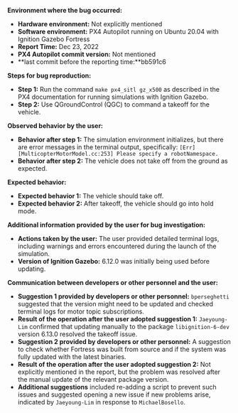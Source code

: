 **Environment where the bug occurred:**

- **Hardware environment:** Not explicitly mentioned
- **Software environment:** PX4 Autopilot running on Ubuntu 20.04 with Ignition Gazebo Fortress
- **Report Time:** Dec 23, 2022
- **PX4 Autopilot commit version:** Not mentioned
- **last commit before the reporting time:**bb591c6

**Steps for bug reproduction:**

- **Step 1:** Run the command `make px4_sitl gz_x500` as described in the PX4 documentation for running simulations with Ignition Gazebo.
- **Step 2:** Use QGroundControl (QGC) to command a takeoff for the vehicle.

**Observed behavior by the user:**

- **Behavior after step 1:** The simulation environment initializes, but there are error messages in the terminal output, specifically: `[Err] [MulticopterMotorModel.cc:253] Please specify a robotNamespace.`
- **Behavior after step 2:** The vehicle does not take off from the ground as expected.

**Expected behavior:**

- **Expected behavior 1:** The vehicle should take off.
- **Expected behavior 2:** After takeoff, the vehicle should go into hold mode.

**Additional information provided by the user for bug investigation:**

- **Actions taken by the user:** The user provided detailed terminal logs, including warnings and errors encountered during the launch of the simulation.
- **Version of Ignition Gazebo:** 6.12.0 was initially being used before updating.

**Communication between developers or other personnel and the user:**

- **Suggestion 1 provided by developers or other personnel:** `bperseghetti` suggested that the version might need to be updated and checked terminal logs for motor topic subscriptions.
- **Result of the operation after the user adopted suggestion 1:** `Jaeyoung-Lim` confirmed that updating manually to the package `libignition-6-dev` version 6.13.0 resolved the takeoff issue.
- **Suggestion 2 provided by developers or other personnel:** A suggestion to check whether Fortress was built from source and if the system was fully updated with the latest binaries.
- **Result of the operation after the user adopted suggestion 2:** Not explicitly mentioned in the report, but the problem was resolved after the manual update of the relevant package version.
- **Additional suggestions** included re-adding a script to prevent such issues and suggested opening a new issue if new problems arise, indicated by `Jaeyoung-Lim` in response to `MichaelBosello`.
